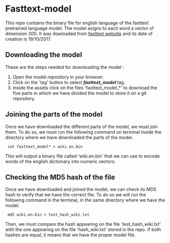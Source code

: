 # Fasttext-model

This repo contains the binary file for english language of the fasttext pretrained language model. The model asigns to each word a vector of dimension 300. It was dowloaded from [fasttext website](https://fasttext.cc/docs/en/pretrained-vectors.html) and its date of creation is 19/10/2017. 

## Downloading the model

These are the steps needed for downloading the model : 

<ol>
    <li> Open the model repository in your browser. </li>
    <li> Click on the 'tag' button to select <em><strong> fasttext_model </strong></em> tag. </li>
    <li> Inside the assets click on the files 'fasttext_model_*' to download the five parts in which we have divided the model to store it on a git repository. </li> 
</ol>

## Joining the parts of the model 

Once we have downloaded the different parts of the model, we must join them. To do so, we must run the following command on terminal inside the directory where we have downloaded the parts of the model. 

<pre><code> cat fasttext_model* > wiki.en.bin </pre></code> 

This will output a binary file called 'wiki.en.bin' that we can use to encode words of the english dictionary into numeric vectors. 

## Checking the MD5 hash of the file

Once we have downloaded and joined the model, we can check its MD5 hash to verify that we have the correct file. To do so we will run the following command in the terminal, in the same directory where we have the model. 

<pre><code> md5 wiki.en.bin > test_hash_wiki.txt </pre></code>

Then, we must compare the hash appearing on the file 'test_hash_wiki.txt' with the one appearing on the file 'hash_wiki.txt' stored in the repo. If both hashes are equal, it means that we have the proper model file. 
